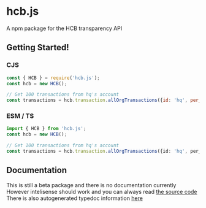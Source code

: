 # hcb.js
A npm package for the HCB transparency API
## Getting Started!
### CJS
```cjs
const { HCB } = require('hcb.js');
const hcb = new HCB();

// Get 100 transactions from hq's account
const transactions = hcb.transaction.allOrgTransactions({id: 'hq', per_page: 100});
```
### ESM / TS
```ts
import { HCB } from 'hcb.js';
const hcb = new HCB();

// Get 100 transactions from hq's account
const transactions = hcb.transaction.allOrgTransactions({id: 'hq', per_page: 100});
```

## Documentation
This is still a beta package and there is no documentation currently
However intelisense should work and you can always read [the source code](https://github.com/devramsean0/hcb.js)
There is also autogenerated typedoc information [here](https://github.com/devramsean0/docs/tree/main/docs/hcb.js)